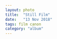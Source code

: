 ```yaml
---
layout: photo
title:  "Still Film"
date:   "13 Nov 2018"
tags: film canon
category: "album"
---
```

